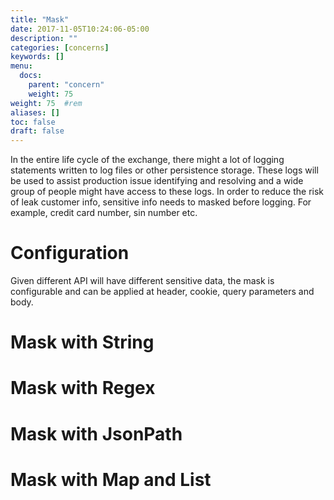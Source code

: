 ```yaml
---
title: "Mask"
date: 2017-11-05T10:24:06-05:00
description: ""
categories: [concerns]
keywords: []
menu:
  docs:
    parent: "concern"
    weight: 75
weight: 75	#rem
aliases: []
toc: false
draft: false
---
```


In the entire life cycle of the exchange, there might a lot of logging statements
written to log files or other persistence storage. These logs will be used to
assist production issue identifying and resolving and a wide group of people might
have access to these logs. In order to reduce the risk of leak customer info,
sensitive info needs to masked before logging. For example, credit card number,
sin number etc.

# Configuration

Given different API will have different sensitive data, the mask is configurable
and can be applied at header, cookie, query parameters and body.

# Mask with String

# Mask with Regex

# Mask with JsonPath

# Mask with Map and List

